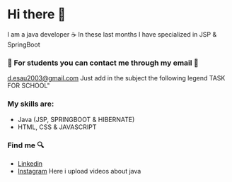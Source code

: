 # Hi there 👋

I am a java developer ☕
In these last months I have specialized in JSP & SpringBoot

### 📖 For students you can contact me through my email 📖
d.esau2003@gmail.com
Just add in the subject the following legend TASK FOR SCHOOL"

### My skills are:
- Java (JSP, SPRINGBOOT & HIBERNATE)
- HTML, CSS & JAVASCRIPT

### Find me 🔍
- [Linkedin](https://www.linkedin.com/in/daniel-juarez-7b2098248/)
- [Instagram](https://www.instagram.com/daesjuar03/) Here i upload videos about java
